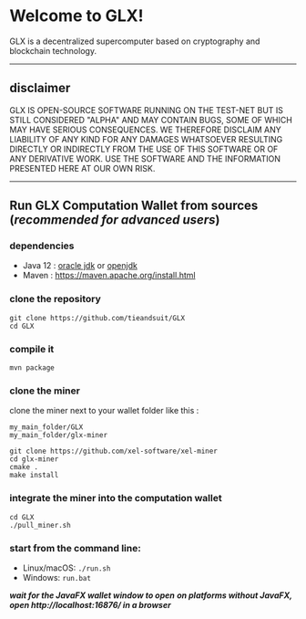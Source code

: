 # Welcome to GLX!

GLX is a decentralized supercomputer based on cryptography and blockchain technology.

----
## disclaimer

GLX IS OPEN-SOURCE SOFTWARE RUNNING ON THE TEST-NET BUT IS STILL CONSIDERED "ALPHA" AND MAY CONTAIN BUGS, SOME OF WHICH MAY HAVE SERIOUS CONSEQUENCES. WE THEREFORE DISCLAIM ANY LIABILITY OF ANY KIND FOR ANY DAMAGES WHATSOEVER RESULTING DIRECTLY OR INDIRECTLY FROM THE USE OF THIS SOFTWARE OR OF ANY DERIVATIVE WORK. USE THE SOFTWARE AND THE INFORMATION PRESENTED HERE AT OUR OWN RISK.

----
## Run GLX Computation Wallet from sources (***recommended for advanced users***)

### dependencies
  - Java 12 : [oracle jdk](https://www.oracle.com/technetwork/java/javase/downloads/jdk12-downloads-5295953.html) or [openjdk](https://jdk.java.net/12/)
  - Maven : https://maven.apache.org/install.html

### clone the repository

```
git clone https://github.com/tieandsuit/GLX
cd GLX
```

### compile it

`mvn package`

### clone the miner

clone the miner next to your wallet folder like this :

```
my_main_folder/GLX
my_main_folder/glx-miner
```

```
git clone https://github.com/xel-software/xel-miner
cd glx-miner
cmake .
make install
```

### integrate the miner into the computation wallet

```
cd GLX
./pull_miner.sh
```

### start from the command line:
- Linux/macOS: `./run.sh`
- Windows: `run.bat`


***wait for the JavaFX wallet window to open***
***on platforms without JavaFX, open http://localhost:16876/ in a browser***
